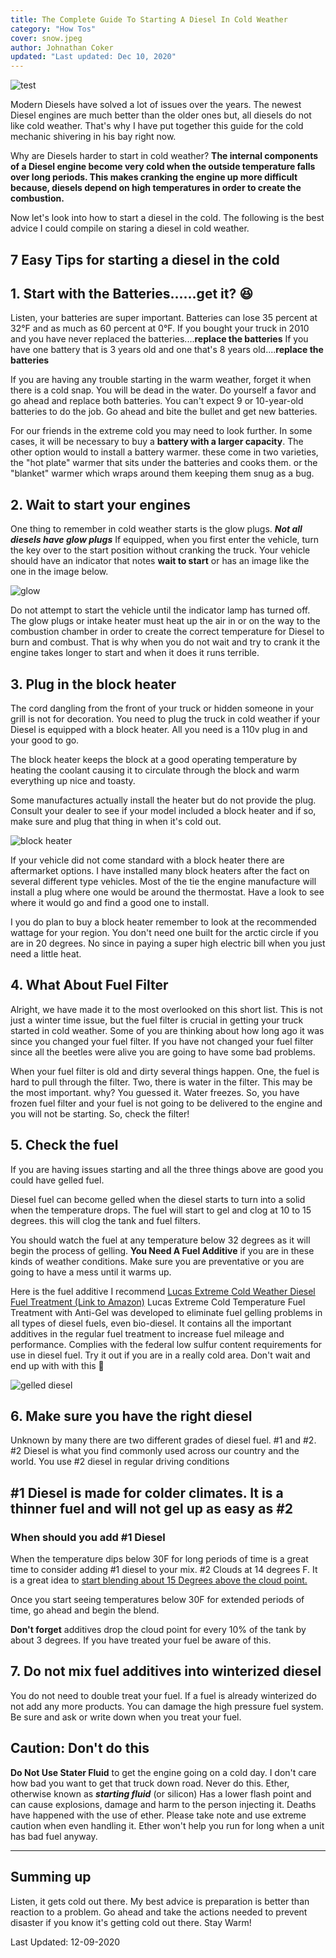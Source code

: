 ```yaml
---
title: The Complete Guide To Starting A Diesel In Cold Weather
category: "How Tos"
cover: snow.jpeg
author: Johnathan Coker
updated: "Last updated: Dec 10, 2020"
---
```


![test](./snow.jpeg)

Modern Diesels have solved a lot of issues over the years. The newest Diesel engines are much better than the older ones but, all diesels do not like cold weather. That's why I have put together this guide for the cold mechanic shivering in his bay right now.

Why are Diesels harder to start in cold weather? **The internal components of a Diesel engine become very cold when the outside temperature falls over long periods. This makes cranking the engine up more difficult because, diesels depend on high temperatures in order to create the combustion.**

Now let's look into how to start a diesel in the cold. The following is the best advice I could compile on staring a diesel in cold weather.

## 7 Easy Tips for starting a diesel in the cold

## 1. Start with the Batteries......get it? 😆

Listen, your batteries are super important. Batteries can lose 35 percent at 32°F and as much as 60 percent at 0°F. If you bought your truck in 2010 and you have never replaced the batteries....**replace the batteries** If you have one battery that is 3 years old and one that's 8 years old....**replace the batteries**

If you are having any trouble starting in the warm weather, forget it when there is a cold snap. You will be dead in the water. Do yourself a favor and go ahead and replace both batteries. You can't expect 9 or 10-year-old batteries to do the job. Go ahead and bite the bullet and get new batteries.

For our friends in the extreme cold you may need to look further. In some cases, it will be necessary to buy a **battery with a larger capacity**. The other option would to install a battery warmer. these come in two varieties, the "hot plate" warmer that sits under the batteries and cooks them. or the "blanket" warmer which wraps around them keeping them snug as a bug.

## 2. Wait to start your engines

One thing to remember in cold weather starts is the glow plugs. **_Not all diesels have glow plugs_** If equipped, when you first enter the vehicle, turn the key over to the start position without cranking the truck. Your vehicle should have an indicator that notes **wait to start** or has an image like the one in the image below.

![glow](./glow.jpg)

Do not attempt to start the vehicle until the indicator lamp has turned off. The glow plugs or intake heater must heat up the air in or on the way to the combustion chamber in order to create the correct temperature for Diesel to burn and combust. That is why when you do not wait and try to crank it the engine takes longer to start and when it does it runs terrible.

## 3. Plug in the block heater

The cord dangling from the front of your truck or hidden someone in your grill is not for decoration. You need to plug the truck in cold weather if your Diesel is equipped with a block heater. All you need is a 110v plug in and your good to go.

The block heater keeps the block at a good operating temperature by heating the coolant causing it to circulate through the block and warm everything up nice and toasty.

Some manufactures actually install the heater but do not provide the plug. Consult your dealer to see if your model included a block heater and if so, make sure and plug that thing in when it's cold out.

![block heater](heat.webp)

If your vehicle did not come standard with a block heater there are aftermarket options. I have installed many block heaters after the fact on several different type vehicles. Most of the tie the engine manufacture will install a plug where one would be around the thermostat. Have a look to see where it would go and find a good one to install.

I you do plan to buy a block heater remember to look at the recommended wattage for your region. You don't need one built for the arctic circle if you are in 20 degrees. No since in paying a super high electric bill when you just need a little heat.

## 4. What About Fuel Filter

Alright, we have made it to the most overlooked on this short list. This is not just a winter time issue, but the fuel filter is crucial in getting your truck started in cold weather. Some of you are thinking about how long ago it was since you changed your fuel filter. If you have not changed your fuel filter since all the beetles were alive you are going to have some bad problems.

When your fuel filter is old and dirty several things happen. One, the fuel is hard to pull through the filter. Two, there is water in the filter. This may be the most important. why? You guessed it. Water freezes. So, you have frozen fuel filter and your fuel is not going to be delivered to the engine and you will not be starting. So, check the filter!

## 5. Check the fuel

If you are having issues starting and all the three things above are good you could have gelled fuel.

Diesel fuel can become gelled when the diesel starts to turn into a solid when the temperature drops. The fuel will start to gel and clog at 10 to 15 degrees. this will clog the tank and fuel filters.

You should watch the fuel at any temperature below 32 degrees as it will begin the process of gelling. **You Need A Fuel Additive** if you are in these kinds of weather conditions. Make sure you are preventative or you are going to have a mess until it warms up.

Here is the fuel additive I recommend [Lucas Extreme Cold Weather Diesel Fuel Treatment (Link to Amazon)](https://amzn.to/2Nz4P24) Lucas Extreme Cold Temperature Fuel Treatment with Anti-Gel was developed to eliminate fuel gelling problems in all types of diesel fuels, even bio-diesel. It contains all the important additives in the regular fuel treatment to increase fuel mileage and performance. Complies with the federal low sulfur content requirements for use in diesel fuel. Try it out if you are in a really cold area. Don't wait and end up with with this 🔽

![gelled diesel](./gell.jpg)

## 6. Make sure you have the right diesel

Unknown by many there are two different grades of diesel fuel. #1 and #2. #2 Diesel is what you find commonly used across our country and the world. You use #2 diesel in regular driving conditions

## #1 Diesel is made for colder climates. It is a thinner fuel and will not gel up as easy as #2

### When should you add #1 Diesel

When the temperature dips below 30F for long periods of time is a great time to consider adding #1 diesel to your mix. #2 Clouds at 14 degrees F. It is a great idea to [start blending about 15 Degrees above the cloud point.](https://www.cenex.com/about/cenex-information/cenexperts-blog-page/fuel-efficiency/cold-weather-diesel-problems)

Once you start seeing temperatures below 30F for extended periods of time, go ahead and begin the blend.

**Don't forget** additives drop the cloud point for every 10% of the tank by about 3 degrees. If you have treated your fuel be aware of this.

## 7. Do not mix fuel additives into winterized diesel

You do not need to double treat your fuel. If a fuel is already winterized do not add any more products. You can damage the high pressure fuel system. Be sure and ask or write down when you treat your fuel.

## Caution: Don't do this

**Do Not Use Stater Fluid** to get the engine going on a cold day. I don't care how bad you want to get that truck down road. Never do this. Ether, otherwise known as **_starting fluid_** (or silicon) Has a lower flash point and can cause explosions, damage and harm to the person injecting it. Deaths have happened with the use of ether. Please take note and use extreme caution when even handling it. Ether won't help you run for long when a unit has bad fuel anyway.

---

## Summing up

Listen, it gets cold out there. My best advice is preparation is better than reaction to a problem. Go ahead and take the actions needed to prevent disaster if you know it's getting cold out there. Stay Warm!

Last Updated: 12-09-2020
